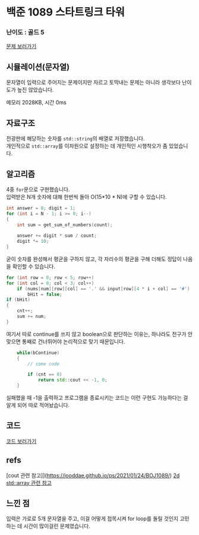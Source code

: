 # 백준 1089 스타트링크 타워

  

### 난이도 : 골드 5

[문제 보러가기](https://www.acmicpc.net/problem/10089)
  

## 시뮬레이션(문자열)

문자열이 입력으로 주어지는 문제이지만 자르고 토막내는 문제는 아니라 생각보다 난이도가 높진 않았습니다.

메모리 2028KB, 시간 0ms

  
## 자료구조

전광판에 해당하는 숫자를 ```std::string```의 배열로 저장했습니다.  
개인적으로 ```std::array```를 이차원으로 설정하는 데 개인적인 시행착오가 좀 있었습니다.

## 알고리즘

4중 ```for```문으로 구현했습니다.  
입력받은 N개 숫자에 대해 한번씩 돌아 O(15*10 * N)에 구할 수 있습니다.


```C++
int answer = 0; digit = 1;
for (int i = N - 1; i >= 0; i--)
{
    int sum = get_sum_of_numbers(count);
    
    answer += digit * sum / count;
    digit *= 10;
}
```
굳이 숫자를 완성해서 평균을 구하지 않고, 각 자리수의 평균을 구해 더해도 정답이 나옴을 확인할 수 있습니다.


```C++
for (int row = 0; row < 5; row++)
for (int col = 0; col < 3; col++)
    if (nums[num][row][col] == '.' && input[row][4 * i + col] == '#')
        bHit = false;
if (bHit) 
{
    cnt++;
    sum += num;
}
```
여기서 따로 continue를 쓰지 않고 boolean으로 판단하는 이유는, 하나라도 전구가 안 맞으면 통째로 건너뛰어야 논리적으로 맞기 때문입니다.


```C++
    while(bContinue)
    {
        // some code

        if (cnt == 0) 
            return std::cout << -1, 0;
    }
```
실패했을 때 -1을 출력하고 프로그램을 종료시키는 코드는 이런 구현도 가능하다는 걸 알게 되어 따로 적어놨습니다.

## 코드

[코드 보러가기](./boj10942.cpp)

  

## refs
[cout 관련 참고]](https://jooddae.github.io/ps/2021/01/24/BOJ1089/)
[2d std::array 관련 참고](https://stackoverflow.com/questions/12844475/why-cant-simple-initialize-with-braces-2d-stdarray)
  

## 느낀 점
입력은 가로로 5개 문자열을 주고, 이걸 어떻게 접목시켜 for loop를 돌릴 것인지 고민하는 데 시간이 많이걸린 문제였습니다.